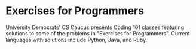 # Exercises for Programmers
University Democrats' CS Caucus presents Coding 101 classes featuring solutions to some of the problems in "Exercises for Programmers". Current languages with solutions include Python, Java, and Ruby.
